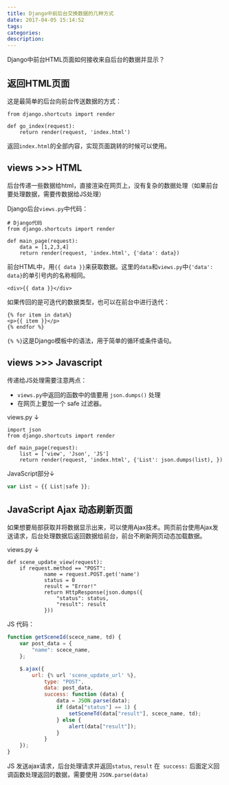 ```yaml
---
title: Django中前后台交换数据的几种方式
date: 2017-04-05 15:14:52
tags:
categories:
description:
---
```


Django中前台HTML页面如何接收来自后台的数据并显示？

<!--more-->

## 返回HTML页面

这是最简单的后台向前台传送数据的方式：
```
from django.shortcuts import render

def go_index(request):
    return render(request, 'index.html')
```
返回`index.html`的全部内容，实现页面跳转的时候可以使用。


## views >>> HTML

后台传递一些数据给html，直接渲染在网页上，没有复杂的数据处理（如果前台要处理数据，需要传数据给JS处理）

Django后台`views.py`中代码：
```
# Django代码
from django.shortcuts import render

def main_page(request):
    data = [1,2,3,4]
    return render(request, 'index.html', {'data': data})
```

前台HTML中，用``{{ data }}``来获取数据。这里的`data`和`views.py`中`{'data': data}`的单引号内的名称相同。
```
<div>{{ data }}</div>
```
如果传回的是可迭代的数据类型，也可以在前台中进行迭代：
```
{% for item in data%}
<p>{{ item }}</p>
{% endfor %}
```
`{% %}`这是Django模板中的语法，用于简单的循环或条件语句。


## views >>> Javascript

传递给JS处理需要注意两点：
- `views.py`中返回的函数中的值要用 `json.dumps()` 处理
- 在网页上要加一个 safe 过滤器。

views.py ↓
```
import json
from django.shortcuts import render
 
def main_page(request):
    list = ['view', 'Json', 'JS']
    return render(request, 'index.html', {'List': json.dumps(list), })
```

JavaScript部分↓
```javascript
var List = {{ List|safe }};
```

## JavaScript Ajax 动态刷新页面

如果想要局部获取并将数据显示出来，可以使用Ajax技术。网页前台使用Ajax发送请求，后台处理数据后返回数据给前台，前台不刷新网页动态加载数据。

views.py ↓
```
def scene_update_view(request):
    if request.method == "POST":
            name = request.POST.get('name')
            status = 0
            result = "Error!"
            return HttpResponse(json.dumps({
                "status": status,
                "result": result
            }))
```

JS 代码：
```javascript
function getSceneId(scece_name, td) {
    var post_data = {
        "name": scece_name,
    };

	$.ajax({
	    url: {% url 'scene_update_url' %},
		    type: "POST",
	        data: post_data,
	        success: function (data) {
		        data = JSON.parse(data);
		        if (data["status"] == 1) {
			        setSceneTd(data["result"], scece_name, td);
		        } else {
				    alert(data["result"]);
			    }
		    }
    });
} 
```

JS 发送ajax请求，后台处理请求并返回`status`, `result`
在` success:` 后面定义回调函数处理返回的数据，需要使用 `JSON.parse(data)`

<!--more-->



